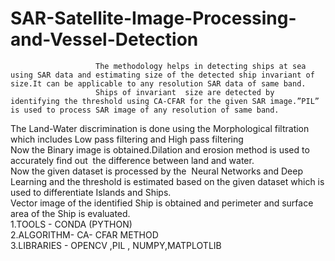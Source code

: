 # SAR-Satellite-Image-Processing-and-Vessel-Detection  
                       The methodology helps in detecting ships at sea using SAR data and estimating size of the detected ship invariant of size.It can be applicable to any resolution SAR data of same band.  
                       Ships of invariant  size are detected by identifying the threshold using CA-CFAR for the given SAR image.”PIL” is used to process SAR image of any resolution of same band.  
The Land-Water discrimination is done using the Morphological filtration which includes Low pass filtering and High pass filtering  
Now the Binary image is obtained.Dilation and erosion method is used to accurately find out  the difference between land and water.  
Now the given dataset is processed by the  Neural Networks and Deep Learning and the threshold is estimated based on the given dataset which is used to differentiate Islands and Ships.  
Vector image of the identified Ship is obtained and perimeter and surface area of the Ship is evaluated.  
1.TOOLS - CONDA (PYTHON)   
2.ALGORITHM- CA- CFAR METHOD    
3.LIBRARIES - OPENCV ,PIL , NUMPY,MATPLOTLIB


  
  
 


